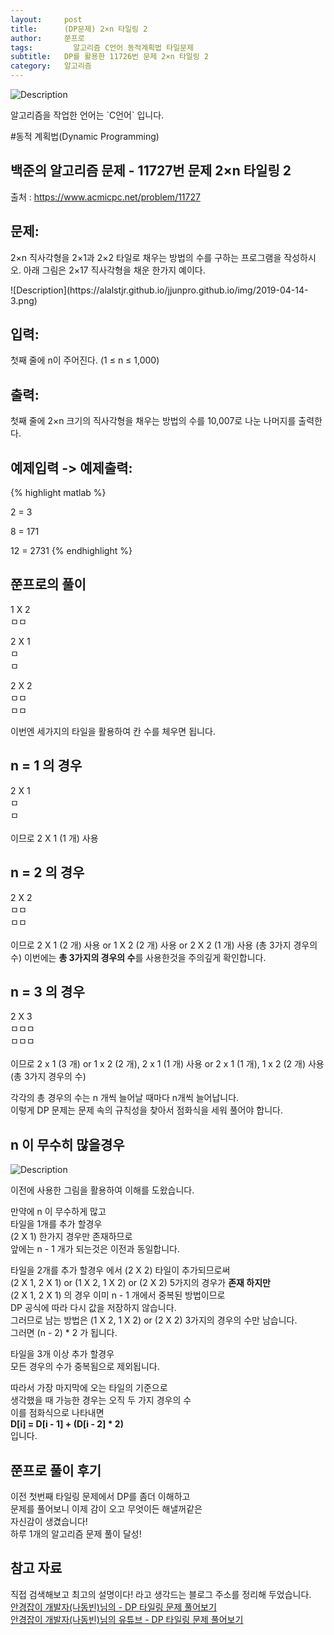 ```yaml
---
layout:     post
title:      (DP문제) 2×n 타일링 2
author:     쭌프로
tags: 		  알고리즘 C언어 동적계획법 타일문제
subtitle:   DP를 활용한 11726번 문제 2×n 타일링 2
category:   알고리즘
---
```

<!-- Start Writing Below in Markdown -->

![Description](https://alalstjr.github.io/jjunpro.github.io/img/ag-bg.png)

<p>알고리즘을 작업한 언어는 `C언어` 입니다.</p>

#동적 계획법(Dynamic Programming)

## 백준의 알고리즘 문제 - 11727번 문제 2×n 타일링 2

출처 : <a href="https://www.acmicpc.net/problem/11719">https://www.acmicpc.net/problem/11727</a>

## 문제:

<p>
  2×n 직사각형을 2×1과 2×2 타일로 채우는 방법의 수를 구하는 프로그램을 작성하시오.
  아래 그림은 2×17 직사각형을 채운 한가지 예이다.
</p>
![Description](https://alalstjr.github.io/jjunpro.github.io/img/2019-04-14-3.png)

## 입력:

<p>
  첫째 줄에 n이 주어진다. (1 ≤ n ≤ 1,000)
</p>

## 출력:

<p>
  첫째 줄에 2×n 크기의 직사각형을 채우는 방법의 수를 10,007로 나눈 나머지를 출력한다.
</p>

## 예제입력 -> 예제출력:
{% highlight matlab %}

  2 = 3
  
  8 = 171
  
  12 = 2731
{% endhighlight %}

## 쭌프로의 풀이

<p>
  1 X 2 <br/>
  ㅁㅁ <br/>
</p>
<p>
  2 X 1 <br/>
  ㅁ <br/>
  ㅁ <br/>
</p>
<p>
  2 X 2 <br/>
  ㅁㅁ <br/>
  ㅁㅁ <br/>
</p>
<p>
  이번엔 세가지의 타일을 활용하여 칸 수를 체우면 됩니다.<br/>
</p>

## n = 1 의 경우
<p>
  2 X 1 <br/>
  ㅁ <br/>
  ㅁ <br/> 
  <br/>
  이므로 2 X 1 (1 개) 사용
</p>

## n = 2 의 경우
<p>
  2 X 2 <br/>
  ㅁㅁ <br/>
  ㅁㅁ <br/> 
  <br/>
  이므로 2 X 1 (2 개) 사용 or 1 X 2 (2 개) 사용 or 2 X 2 (1 개) 사용 (총 3가지 경우의 수)
  이번에는 <b>총 3가지의 경우의 수</b>를 사용한것을 주의깊게 확인합니다.
</p>

## n = 3 의 경우
<p>
  2 X 3 <br/>
  ㅁㅁㅁ <br/>
  ㅁㅁㅁ <br/> 
  <br/>
  이므로 2 x 1 (3 개) or 1 x 2 (2 개), 2 x 1 (1 개) 사용 or 2 x 1 (1 개), 1 x 2 (2 개) 사용 (총 3가지 경우의 수)
</p>

<p>
  각각의 총 경우의 수는 n 개씩 늘어날 때마다 n개씩 늘어납니다. <br/>
  이렇게 DP 문제는 문제 속의 규칙성을 찾아서 점화식을 세워 풀어야 합니다.
</p>

## n 이 무수히 많을경우

![Description](https://alalstjr.github.io/jjunpro.github.io/img/2019-04-14-4.png)

<p>
  이전에 사용한 그림을 활용하여 이해를 도왔습니다.
</p>
<p>
  만약에 n 이 무수하게 많고 <br/>
  타일을 1개를 추가 할경우 <br/>
  (2 X 1) 한가지 경우만 존재하므로 <br/>
  앞에는 n - 1 개가 되는것은 이전과 동일합니다.
</p>
<p>
  타일을 2개를 추가 할경우 에서 (2 X 2) 타일이 추가되므로써<br/>
  (2 X 1, 2 X 1) or (1 X 2, 1 X 2) or (2 X 2) 5가지의 경우가 <b>존재 하지만</b> <br/>
  (2 X 1, 2 X 1) 의 경우 이미 n - 1 개에서 중복된 방법이므로 <br/>
  DP 공식에 따라 다시 값을 저장하지 않습니다. <br/>
  그러므로 남는 방법은 (1 X 2, 1 X 2) or (2 X 2) 3가지의 경우의 수만 남습니다. <br/>
  그러면 (n - 2) * 2 가 됩니다.
</p>
<p>
  타일을 3개 이상 추가 할경우 <br/>
  모든 경우의 수가 중복됨으로 제외됩니다.
</p>
<p>
  따라서 가장 마지막에 오는 타일의 기준으로 <br/>
  생각했을 때 가능한 경우는 오직 두 가지 경우의 수 <br/>
  이를 점화식으로 나타내면 <br/>
  <b>D[i] = D[i - 1] + (D[i - 2] * 2)</b> <br/>
  입니다.
</p>

<script src="https://gist.github.com/alalstjr/c6c1e57b67cfdb9ca358ff52782d7d98.js"></script>

## 쭌프로 풀이 후기
<p>
  이전 첫번째 타일링 문제에서 DP를 좀더 이해하고 <br/>
  문제를 풀어보니 이제 감이 오고 무엇이든 해낼꺼같은 <br/>
  자신감이 생겼습니다! <br/>
  하루 1개의 알고리즘 문제 풀이 달성!
</p>

## 참고 자료
<p>
  직접 검색해보고 최고의 설명이다! 라고 생각드는 블로그 주소를 정리해 두었습니다. <br/>
  
  <a href="https://blog.naver.com/PostView.nhn?blogId=ndb796&logNo=221233586932&parentCategoryNo=&categoryNo=128&viewDate=&isShowPopularPosts=false&from=postView">
    안경잡이 개발자(나동빈)님의  - DP 타일링 문제 풀어보기
  </a>
  <br/>
  <a href="https://www.youtube.com/watch?v=YHZiWaL49HY">
    안경잡이 개발자(나동빈)님의 유튜브 - DP 타일링 문제 풀어보기  
  </a>
</p>

